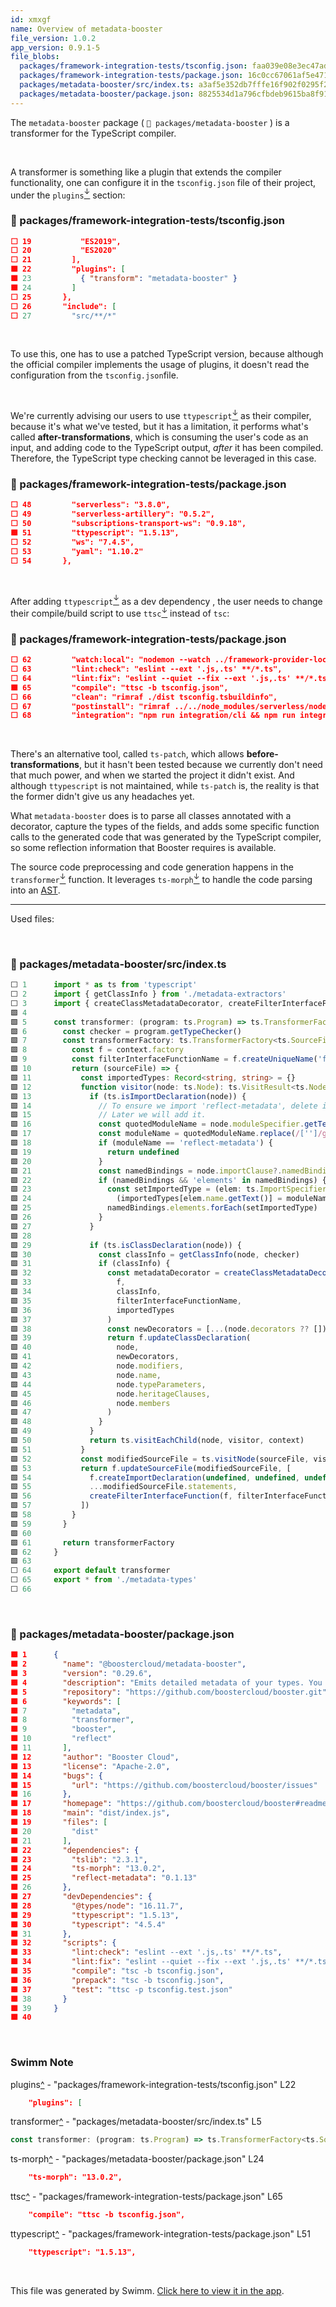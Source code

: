 ```yaml
---
id: xmxgf
name: Overview of metadata-booster
file_version: 1.0.2
app_version: 0.9.1-5
file_blobs:
  packages/framework-integration-tests/tsconfig.json: faa039e08e3ec47adff7179d8e0e3390513cb5ab
  packages/framework-integration-tests/package.json: 16c0cc67061af5e471284228c2d91899f01906ed
  packages/metadata-booster/src/index.ts: a3af5e352db7fffe16f902f0295f2a9fa8d97013
  packages/metadata-booster/package.json: 8825534d1a796cfbdeb9615ba8f91c29e7a21b03
---
```


The `metadata-booster` package ( `📄 packages/metadata-booster` ) is a transformer for the TypeScript compiler.

<br/>

A transformer is something like a plugin that extends the compiler functionality, one can configure it in the `tsconfig.json` file of their project, under the `plugins`[<sup id="Z1AqYAw">↓</sup>](#f-Z1AqYAw) section:
<!-- NOTE-swimm-snippet: the lines below link your snippet to Swimm -->
### 📄 packages/framework-integration-tests/tsconfig.json
```json
⬜ 19           "ES2019",
⬜ 20           "ES2020"
⬜ 21         ],
🟩 22         "plugins": [
🟩 23           { "transform": "metadata-booster" }
🟩 24         ]
⬜ 25       },
⬜ 26       "include": [
⬜ 27         "src/**/*"
```

<br/>

To use this, one has to use a patched TypeScript version, because although the official compiler implements the usage of plugins, it doesn't read the configuration from the `tsconfig.json`file.

<br/>

We're currently advising our users to use `ttypescript`[<sup id="Z1hsRjL">↓</sup>](#f-Z1hsRjL) as their compiler, because it's what we've tested, but it has a limitation, it performs what's called **after-transformations**, which is consuming the user's code as an input, and adding code to the TypeScript output, _after_ it has been compiled. Therefore, the TypeScript type checking cannot be leveraged in this case.
<!-- NOTE-swimm-snippet: the lines below link your snippet to Swimm -->
### 📄 packages/framework-integration-tests/package.json
```json
⬜ 48         "serverless": "3.8.0",
⬜ 49         "serverless-artillery": "0.5.2",
⬜ 50         "subscriptions-transport-ws": "0.9.18",
🟩 51         "ttypescript": "1.5.13",
⬜ 52         "ws": "7.4.5",
⬜ 53         "yaml": "1.10.2"
⬜ 54       },
```

<br/>

After adding `ttypescript`[<sup id="Z1hsRjL">↓</sup>](#f-Z1hsRjL) as a dev dependency , the user needs to change their compile/build script to use `ttsc`[<sup id="nKde1">↓</sup>](#f-nKde1) instead of `tsc`:
<!-- NOTE-swimm-snippet: the lines below link your snippet to Swimm -->
### 📄 packages/framework-integration-tests/package.json
```json
⬜ 62         "watch:local": "nodemon --watch ../framework-provider-local/dist --watch ../framework-provider-local-infrastructure --watch dist --exec \"../cli/bin/run start -e local\"",
⬜ 63         "lint:check": "eslint --ext '.js,.ts' **/*.ts",
⬜ 64         "lint:fix": "eslint --quiet --fix --ext '.js,.ts' **/*.ts",
🟩 65         "compile": "ttsc -b tsconfig.json",
⬜ 66         "clean": "rimraf ./dist tsconfig.tsbuildinfo",
⬜ 67         "postinstall": "rimraf ../../node_modules/serverless/node_modules/archiver && echo 'Deleted buggy \"archiver\" module from \"serveless\" dependencies to use the newer hoisted one'",
⬜ 68         "integration": "npm run integration/cli && npm run integration/local && npm run integration/aws && npm run integration/azure",
```

<br/>

There's an alternative tool, called `ts-patch`, which allows **before-transformations**, but it hasn't been tested because we currently don't need that much power, and when we started the project it didn't exist. And although `ttypescript` is not maintained, while `ts-patch` is, the reality is that the former didn't give us any headaches yet.

What `metadata-booster` does is to parse all classes annotated with a decorator, capture the types of the fields, and adds some specific function calls to the generated code that was generated by the TypeScript compiler, so some reflection information that Booster requires is available.

The source code preprocessing and code generation happens in the `transformer`[<sup id="1oLuyB">↓</sup>](#f-1oLuyB) function. It leverages `ts-morph`[<sup id="1CSMOI">↓</sup>](#f-1CSMOI) to handle the code parsing into an [AST](https://en.wikipedia.org/wiki/Abstract_syntax_tree).

* * *

Used files:

<br/>



<!-- NOTE-swimm-snippet: the lines below link your snippet to Swimm -->
### 📄 packages/metadata-booster/src/index.ts
<!-- collapsed -->

```typescript
⬜ 1      import * as ts from 'typescript'
⬜ 2      import { getClassInfo } from './metadata-extractors'
⬜ 3      import { createClassMetadataDecorator, createFilterInterfaceFunction } from './statement-creators'
🟩 4      
🟩 5      const transformer: (program: ts.Program) => ts.TransformerFactory<ts.SourceFile> = (program) => {
🟩 6        const checker = program.getTypeChecker()
🟩 7        const transformerFactory: ts.TransformerFactory<ts.SourceFile> = (context) => {
🟩 8          const f = context.factory
🟩 9          const filterInterfaceFunctionName = f.createUniqueName('filterInterface')
🟩 10         return (sourceFile) => {
🟩 11           const importedTypes: Record<string, string> = {}
🟩 12           function visitor(node: ts.Node): ts.VisitResult<ts.Node> {
🟩 13             if (ts.isImportDeclaration(node)) {
🟩 14               // To ensure we import 'reflect-metadata', delete it from the file in case it is already there.
🟩 15               // Later we will add it.
🟩 16               const quotedModuleName = node.moduleSpecifier.getText()
🟩 17               const moduleName = quotedModuleName.replace(/['']/g, '')
🟩 18               if (moduleName == 'reflect-metadata') {
🟩 19                 return undefined
🟩 20               }
🟩 21               const namedBindings = node.importClause?.namedBindings
🟩 22               if (namedBindings && 'elements' in namedBindings) {
🟩 23                 const setImportedType = (elem: ts.ImportSpecifier): string =>
🟩 24                   (importedTypes[elem.name.getText()] = moduleName)
🟩 25                 namedBindings.elements.forEach(setImportedType)
🟩 26               }
🟩 27             }
🟩 28     
🟩 29             if (ts.isClassDeclaration(node)) {
🟩 30               const classInfo = getClassInfo(node, checker)
🟩 31               if (classInfo) {
🟩 32                 const metadataDecorator = createClassMetadataDecorator(
🟩 33                   f,
🟩 34                   classInfo,
🟩 35                   filterInterfaceFunctionName,
🟩 36                   importedTypes
🟩 37                 )
🟩 38                 const newDecorators = [...(node.decorators ?? []), metadataDecorator]
🟩 39                 return f.updateClassDeclaration(
🟩 40                   node,
🟩 41                   newDecorators,
🟩 42                   node.modifiers,
🟩 43                   node.name,
🟩 44                   node.typeParameters,
🟩 45                   node.heritageClauses,
🟩 46                   node.members
🟩 47                 )
🟩 48               }
🟩 49             }
🟩 50             return ts.visitEachChild(node, visitor, context)
🟩 51           }
🟩 52           const modifiedSourceFile = ts.visitNode(sourceFile, visitor)
🟩 53           return f.updateSourceFile(modifiedSourceFile, [
🟩 54             f.createImportDeclaration(undefined, undefined, undefined, f.createStringLiteral('reflect-metadata')),
🟩 55             ...modifiedSourceFile.statements,
🟩 56             createFilterInterfaceFunction(f, filterInterfaceFunctionName),
🟩 57           ])
🟩 58         }
🟩 59       }
🟩 60     
🟩 61       return transformerFactory
🟩 62     }
🟩 63     
⬜ 64     export default transformer
⬜ 65     export * from './metadata-types'
⬜ 66     
```

<br/>

<!-- NOTE-swimm-snippet: the lines below link your snippet to Swimm -->
### 📄 packages/metadata-booster/package.json
<!-- collapsed -->

```json
🟩 1      {
🟩 2        "name": "@boostercloud/metadata-booster",
🟩 3        "version": "0.29.6",
🟩 4        "description": "Emits detailed metadata of your types. You can then get it in runtime to deal with schema-aware operation, like defining GraphQL schemas, ORM operations, etc.",
🟩 5        "repository": "https://github.com/boostercloud/booster.git",
🟩 6        "keywords": [
🟩 7          "metadata",
🟩 8          "transformer",
🟩 9          "booster",
🟩 10         "reflect"
🟩 11       ],
🟩 12       "author": "Booster Cloud",
🟩 13       "license": "Apache-2.0",
🟩 14       "bugs": {
🟩 15         "url": "https://github.com/boostercloud/booster/issues"
🟩 16       },
🟩 17       "homepage": "https://github.com/boostercloud/booster#readme",
🟩 18       "main": "dist/index.js",
🟩 19       "files": [
🟩 20         "dist"
🟩 21       ],
🟩 22       "dependencies": {
🟩 23         "tslib": "2.3.1",
🟩 24         "ts-morph": "13.0.2",
🟩 25         "reflect-metadata": "0.1.13"
🟩 26       },
🟩 27       "devDependencies": {
🟩 28         "@types/node": "16.11.7",
🟩 29         "ttypescript": "1.5.13",
🟩 30         "typescript": "4.5.4"
🟩 31       },
🟩 32       "scripts": {
🟩 33         "lint:check": "eslint --ext '.js,.ts' **/*.ts",
🟩 34         "lint:fix": "eslint --quiet --fix --ext '.js,.ts' **/*.ts",
🟩 35         "compile": "tsc -b tsconfig.json",
🟩 36         "prepack": "tsc -b tsconfig.json",
🟩 37         "test": "ttsc -p tsconfig.test.json"
🟩 38       }
🟩 39     }
🟩 40     
```

<br/>

<!-- THIS IS AN AUTOGENERATED SECTION. DO NOT EDIT THIS SECTION DIRECTLY -->
### Swimm Note

<span id="f-Z1AqYAw">plugins</span>[^](#Z1AqYAw) - "packages/framework-integration-tests/tsconfig.json" L22
```json
    "plugins": [
```

<span id="f-1oLuyB">transformer</span>[^](#1oLuyB) - "packages/metadata-booster/src/index.ts" L5
```typescript
const transformer: (program: ts.Program) => ts.TransformerFactory<ts.SourceFile> = (program) => {
```

<span id="f-1CSMOI">ts-morph</span>[^](#1CSMOI) - "packages/metadata-booster/package.json" L24
```json
    "ts-morph": "13.0.2",
```

<span id="f-nKde1">ttsc</span>[^](#nKde1) - "packages/framework-integration-tests/package.json" L65
```json
    "compile": "ttsc -b tsconfig.json",
```

<span id="f-Z1hsRjL">ttypescript</span>[^](#Z1hsRjL) - "packages/framework-integration-tests/package.json" L51
```json
    "ttypescript": "1.5.13",
```

<br/>

This file was generated by Swimm. [Click here to view it in the app](https://app.swimm.io/repos/Z2l0aHViJTNBJTNBYm9vc3RlciUzQSUzQWJvb3N0ZXJjbG91ZA==/docs/xmxgf).